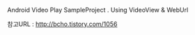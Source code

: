 Android Video Play SampleProject .   Using VideoView & WebUrl


참고URL : http://bcho.tistory.com/1056
